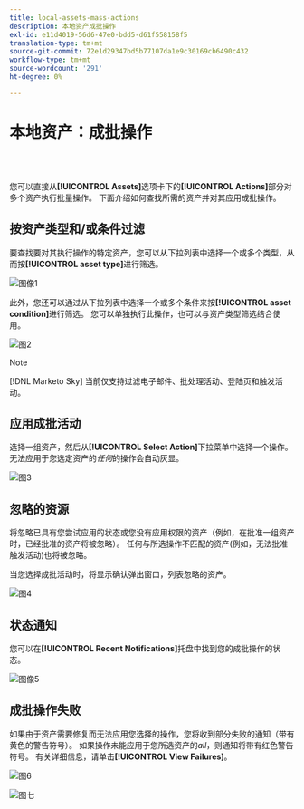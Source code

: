 ```yaml
---
title: local-assets-mass-actions
description: 本地资产成批操作
exl-id: e11d4019-56d6-47e0-bdd5-d61f558158f5
translation-type: tm+mt
source-git-commit: 72e1d29347bd5b77107da1e9c30169cb6490c432
workflow-type: tm+mt
source-wordcount: '291'
ht-degree: 0%

---
```


# 本地资产：成批操作

<br> 

您可以直接从&#x200B;**[!UICONTROL Assets]**&#x200B;选项卡下的&#x200B;**[!UICONTROL Actions]**&#x200B;部分对多个资产执行批量操作。 下面介绍如何查找所需的资产并对其应用成批操作。

## 按资产类型和/或条件过滤

要查找要对其执行操作的特定资产，您可以从下拉列表中选择一个或多个类型，从而按&#x200B;**[!UICONTROL asset type]**&#x200B;进行筛选。

![图像1](/help/sky/assets/programs/local-assets-mass-actions/local-assets-mass-actions-1.png)

此外，您还可以通过从下拉列表中选择一个或多个条件来按&#x200B;**[!UICONTROL asset condition]**&#x200B;进行筛选。 您可以单独执行此操作，也可以与资产类型筛选结合使用。

![图2](/help/sky/assets/programs/local-assets-mass-actions/local-assets-mass-actions-2.png)

>[!NOTE]
>
>[!DNL Marketo Sky] 当前仅支持过滤电子邮件、批处理活动、登陆页和触发活动。

## 应用成批活动

选择一组资产，然后从&#x200B;**[!UICONTROL Select Action]**&#x200B;下拉菜单中选择一个操作。 无法应用于您选定资产的&#x200B;_任何_&#x200B;的操作会自动灰显。

![图3](/help/sky/assets/programs/local-assets-mass-actions/local-assets-mass-actions-3.png)

## 忽略的资源

将忽略已具有您尝试应用的状态或您没有应用权限的资产（例如，在批准一组资产时，已经批准的资产将被忽略）。 任何与所选操作不匹配的资产(例如，无法批准触发活动)也将被忽略。

当您选择成批活动时，将显示确认弹出窗口，列表忽略的资产。

![图4](/help/sky/assets/programs/local-assets-mass-actions/local-assets-mass-actions-4.png)

## 状态通知

您可以在&#x200B;**[!UICONTROL Recent Notifications]**&#x200B;托盘中找到您的成批操作的状态。

![图像5](/help/sky/assets/programs/local-assets-mass-actions/local-assets-mass-actions-5.png)

## 成批操作失败

如果由于资产需要修复而无法应用您选择的操作，您将收到部分失败的通知（带有黄色的警告符号）。 如果操作未能应用于您所选资产的&#x200B;_all_，则通知将带有红色警告符号。 有关详细信息，请单击&#x200B;**[!UICONTROL View Failures]**。

![图6](/help/sky/assets/programs/local-assets-mass-actions/local-assets-mass-actions-6.png)

![图七](/help/sky/assets/programs/local-assets-mass-actions/local-assets-mass-actions-7.png)
